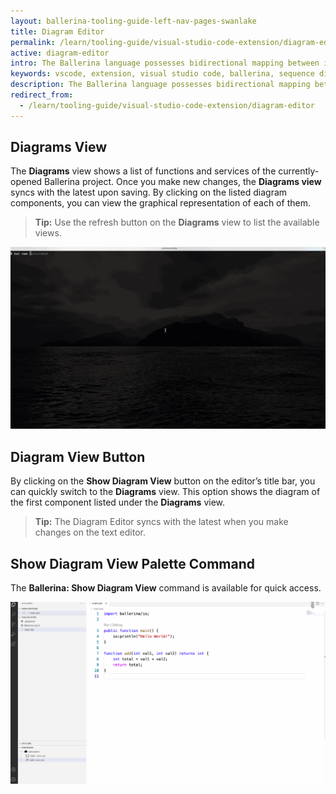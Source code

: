 ```yaml
---
layout: ballerina-tooling-guide-left-nav-pages-swanlake
title: Diagram Editor
permalink: /learn/tooling-guide/visual-studio-code-extension/diagram-editor/
active: diagram-editor
intro: The Ballerina language possesses bidirectional mapping between its syntaxes and the visual representation. The Diagram Editor of the Ballerina extension helps you to visualize the graphical representation while developing your Ballerina program via the methods below.
keywords: vscode, extension, visual studio code, ballerina, sequence diagrams, diagram editor, graphical
description: The Ballerina language possesses bidirectional mapping between its syntaxes and the visual representation. The Diagram Editor of the Ballerina extension helps you to visualize the graphical representation while developing your Ballerina program via the methods below.
redirect_from:
  - /learn/tooling-guide/visual-studio-code-extension/diagram-editor
---
```


## Diagrams View

The **Diagrams** view shows a list of functions and services of the currently-opened Ballerina project. Once you make new changes, the **Diagrams view** syncs with the latest upon saving. By clicking on the listed diagram components, you can view the graphical representation of each of them.

>**Tip:** Use the refresh button on the **Diagrams** view to list the available views. 

![Diagrams View](/learn/images/diagrams-view.gif)

## Diagram View Button

By clicking on the **Show Diagram View** button on the editor’s title bar, you can quickly switch to the **Diagrams** view. This option shows the diagram of the first component listed under the **Diagrams** view.

>**Tip:** The Diagram Editor syncs with the latest when you make changes on the text editor.


## Show Diagram View Palette Command

The **Ballerina: Show Diagram View** command is available for quick access.

![Diagrams View](/learn/images/diagrams-view-command.gif)

<style> #tree-expand-all , #tree-collapse-all, .cTocElements {display:none;} .cGitButtonContainer {padding-left: 40px;} </style>
